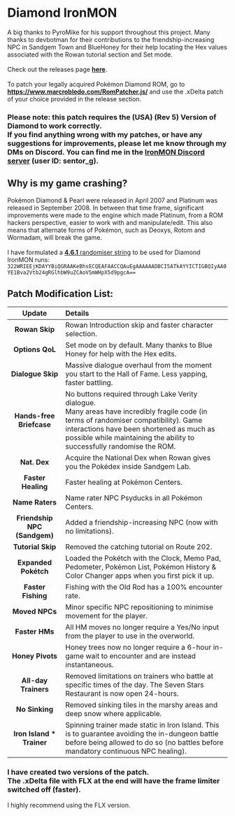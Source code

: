 # Diamond IronMON

A big thanks to PyroMike for his support throughout this project. Many thanks to devbotman for their contributions to the friendship-increasing NPC in Sandgem Town and BlueHoney for their help locating the Hex values associated with the Rowan tutorial section and Set mode.
<br><br>
Check out the releases page [**here**](https://github.com/SentorG/diamond-ironmon/releases).
<br><br>
To patch your legally acquired Pokémon Diamond ROM, go to **https://www.marcrobledo.com/RomPatcher.js/** and use the .xDelta patch of your choice provided in the release section.

### Please note: this patch requires the **(USA) (Rev 5) Version** of Diamond to work correctly.<br>If you find anything wrong with my patches, or have any suggestions for improvements, please let me know through my DMs on Discord. You can find me in the **[IronMON Discord server](https://discord.com/invite/jFPYsZAhjX) (user ID: sentor_g)**.

## Why is my game crashing?
Pokémon Diamond & Pearl were released in April 2007 and Platinum was released in September 2008. In between that time frame, significant improvements were made to the engine which made Platinum, from a ROM hackers perspective, easier to work with and manipulate/edit. This also means that alternate forms of Pokémon, such as Deoxys, Rotom and Wormadam, will break the game.<br><br>I have formulated a <ins>**4.6.1** randomiser string</ins> to be used for Diamond IronMON runs: `322WRIEEjKDAYYBiQGRAAKeBhsECQEAFAACCQAuEgAAAAAADBCI5ATkAYYICTIGBQIyAA0YE1Bva2Vtb24gRGlhbW9uZCAoVSmWHpX5d9pgcA==`

## Patch Modification List:
| **Update** | **Details** |
|:-:|:-|
| **Rowan Skip** | Rowan Introduction skip and faster character selection. |
| **Options QoL** | Set mode on by default. Many thanks to Blue Honey for help with the Hex edits. |
| **Dialogue Skip** | Massive dialogue overhaul from the moment you start to the Hall of Fame. Less yapping, faster battling. |
| **Hands-free Briefcase** | No buttons required through Lake Verity dialogue.<br>Many areas have incredibly fragile code (in terms of randomiser compatibility). Game interactions have been shortened as much as possible while maintaining the ability to successfully randomise the ROM. |
| **Nat. Dex** | Acquire the National Dex when Rowan gives you the Pokédex inside Sandgem Lab. |
| **Faster Healing** | Faster healing at Pokémon Centers. |
| **Name Raters** | Name rater NPC Psyducks in all Pokémon Centers. |
| **Friendship NPC (Sandgem)** | Added a friendship-increasing NPC (now with no limitations). |
| **Tutorial Skip** | Removed the catching tutorial on Route 202. |
| **Expanded Pokétch** | Loaded the Pokétch with the Clock, Memo Pad, Pedometer, Pokémon List, Pokémon History & Color Changer apps when you first pick it up. |
| **Faster Fishing** | Fishing with the Old Rod has a 100% encounter rate. |
| **Moved NPCs** | Minor specific NPC repositioning to minimise movement for the player. |
| **Faster HMs** | All HM moves no longer require a Yes/No input from the player to use in the overworld. |
| **Honey Pivots** | Honey trees now no longer require a 6-hour in-game wait to encounter and are instead instantaneous. |
| **All-day Trainers** | Removed limitations on trainers who battle at specific times of the day. The Seven Stars Restaurant is now open 24-hours. |
| **No Sinking** | Removed sinking tiles in the marshy areas and deep snow where applicable. |
| **Iron Island * Trainer** | Spinning trainer made static in Iron Island. This is to guarantee avoiding the in-dungeon battle before being allowed to do so (no battles before mandatory continuous NPC healing). |

### I have created two versions of the patch.<br>The .xDelta file with FLX at the end will have the frame limiter switched off (faster).
I highly recommend using the FLX version.
